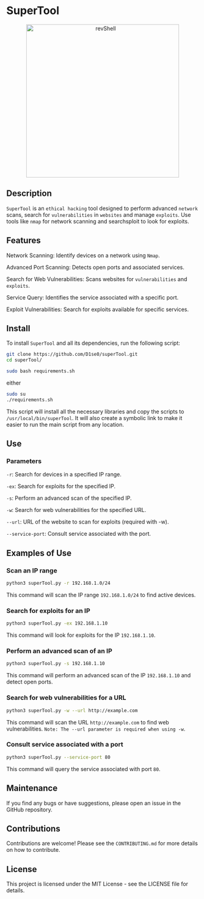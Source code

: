 # SuperTool

<p align="center">
  <img src="https://github.com/user-attachments/assets/60a13fab-2be8-4c63-9376-e1a4760ff431" alt="revShell" width="400">
</p>

## Description

`SuperTool` is an `ethical hacking` tool designed to perform advanced `network` scans, search for `vulnerabilities` in `websites` and manage `exploits`. Use tools like `nmap` for network scanning and searchsploit to look for exploits.

## Features

Network Scanning: Identify devices on a network using `Nmap`.

Advanced Port Scanning: Detects open ports and associated services.

Search for Web Vulnerabilities: Scans websites for `vulnerabilities` and `exploits`.

Service Query: Identifies the service associated with a specific port.

Exploit Vulnerabilities: Search for exploits available for specific services.

## Install

To install `SuperTool` and all its dependencies, run the following script:

```bash
git clone https://github.com/D1se0/superTool.git
cd superTool/
```

```bash
sudo bash requirements.sh
```

either

```bash
sudo su
./requirements.sh
```

This script will install all the necessary libraries and copy the scripts to `/usr/local/bin/superTool`. It will also create a symbolic link to make it easier to run the main script from any location.

## Use

### Parameters

`-r`: Search for devices in a specified IP range.

`-ex`: Search for exploits for the specified IP.

`-s`: Perform an advanced scan of the specified IP.

`-w`: Search for web vulnerabilities for the specified URL.

`--url`: URL of the website to scan for exploits (required with -w).

`--service-port`: Consult service associated with the port.

## Examples of Use

### Scan an IP range

```bash
python3 superTool.py -r 192.168.1.0/24
```

This command will scan the IP range `192.168.1.0/24` to find active devices.

### Search for exploits for an IP

```bash
python3 superTool.py -ex 192.168.1.10
```
This command will look for exploits for the IP `192.168.1.10`.

### Perform an advanced scan of an IP

```bash
python3 superTool.py -s 192.168.1.10
```

This command will perform an advanced scan of the IP `192.168.1.10` and detect open ports.

### Search for web vulnerabilities for a URL

```bash
python3 superTool.py -w --url http://example.com
```

This command will scan the URL `http://example.com` to find web vulnerabilities. `Note: The --url parameter is required when using -w`.

### Consult service associated with a port

```bash
python3 superTool.py --service-port 80
```

This command will query the service associated with port `80`.

## Maintenance

If you find any bugs or have suggestions, please open an issue in the GitHub repository.

## Contributions

Contributions are welcome! Please see the `CONTRIBUTING.md` for more details on how to contribute.

## License

This project is licensed under the MIT License - see the LICENSE file for details.
